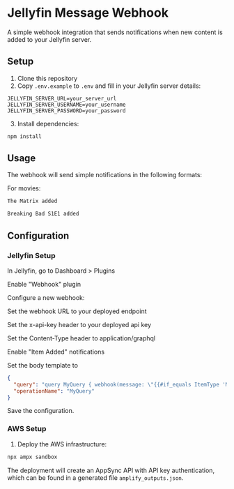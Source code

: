 # Jellyfin Message Webhook

A simple webhook integration that sends notifications when new content is added to your Jellyfin server.

## Setup

1. Clone this repository
2. Copy `.env.example` to `.env` and fill in your Jellyfin server details:

```env
JELLYFIN_SERVER_URL=your_server_url
JELLYFIN_SERVER_USERNAME=your_username
JELLYFIN_SERVER_PASSWORD=your_password
```

3. Install dependencies:

```bash
npm install
```

## Usage

The webhook will send simple notifications in the following formats:

For movies:

```bash
The Matrix added
```

```bash
Breaking Bad S1E1 added
```

## Configuration

### Jellyfin Setup

In Jellyfin, go to Dashboard > Plugins

Enable "Webhook" plugin

Configure a new webhook:

Set the webhook URL to your deployed endpoint

Set the x-api-key header to your deployed api key

Set the Content-Type header to application/graphql

Enable "Item Added" notifications

Set the body template to

```json
{
  "query": "query MyQuery { webhook(message: \"{{#if_equals ItemType 'Movie'}}Movie Added: {{{Name}}} ({{Year}}).{{/if_equals}}{{#if_equals ItemType 'Season'}}Season Added: {{{SeriesName}}} ({{Year}}){{else}}Episode Added: {{{SeriesName}}} ({{Year}}) S{{SeasonNumber00}}E{{EpisodeNumber00}}{{/if_equals}}\") { value } }",
  "operationName": "MyQuery"
}
```

Save the configuration.

### AWS Setup

1. Deploy the AWS infrastructure:

```bash
npx ampx sandbox
```

The deployment will create an AppSync API with API key authentication, which can be found in a generated file `amplify_outputs.json`.
